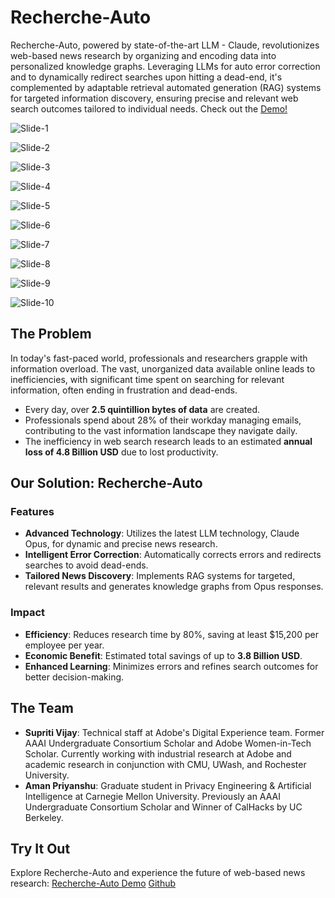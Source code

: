 # Recherche-Auto

Recherche-Auto, powered by state-of-the-art LLM - Claude, revolutionizes web-based news research by organizing and encoding data into personalized knowledge graphs. Leveraging LLMs for auto error correction and to dynamically redirect searches upon hitting a dead-end, it's complemented by adaptable retrieval automated generation (RAG) systems for targeted information discovery, ensuring precise and relevant web search outcomes tailored to individual needs. Check out the [Demo!](https://recherche-auto.streamlit.app/)

![Slide-1](images/slide-1.png)

![Slide-2](images/slide-2.png)

![Slide-3](images/slide-3.png)

![Slide-4](images/slide-4.png)

![Slide-5](images/slide-5.png)

![Slide-6](images/slide-6.png)

![Slide-7](images/slide-7.png)

![Slide-8](images/slide-8.png)

![Slide-9](images/slide-9.png)

![Slide-10](images/slide-10.png)

## The Problem

In today's fast-paced world, professionals and researchers grapple with information overload. The vast, unorganized data available online leads to inefficiencies, with significant time spent on searching for relevant information, often ending in frustration and dead-ends.

- Every day, over **2.5 quintillion bytes of data** are created.
- Professionals spend about 28% of their workday managing emails, contributing to the vast information landscape they navigate daily.
- The inefficiency in web search research leads to an estimated **annual loss of 4.8 Billion USD** due to lost productivity.

## Our Solution: Recherche-Auto

### Features

- **Advanced Technology**: Utilizes the latest LLM technology, Claude Opus, for dynamic and precise news research.
- **Intelligent Error Correction**: Automatically corrects errors and redirects searches to avoid dead-ends.
- **Tailored News Discovery**: Implements RAG systems for targeted, relevant results and generates knowledge graphs from Opus responses.

### Impact

- **Efficiency**: Reduces research time by 80%, saving at least $15,200 per employee per year.
- **Economic Benefit**: Estimated total savings of up to **3.8 Billion USD**.
- **Enhanced Learning**: Minimizes errors and refines search outcomes for better decision-making.

## The Team

- **Supriti Vijay**: Technical staff at Adobe's Digital Experience team. Former AAAI Undergraduate Consortium Scholar and Adobe Women-in-Tech Scholar. Currently working with industrial research at Adobe and academic research in conjunction with CMU, UWash, and Rochester University. 
- **Aman Priyanshu**: Graduate student in Privacy Engineering & Artificial Intelligence at Carnegie Mellon University. Previously an AAAI Undergraduate Consortium Scholar and Winner of CalHacks by UC Berkeley.

## Try It Out

Explore Recherche-Auto and experience the future of web-based news research:
[Recherche-Auto Demo](https://recherche-auto.streamlit.app/)
[Github](https://github.com/AmanPriyanshu/Recherche-Auto)
